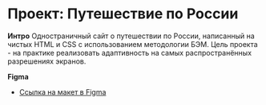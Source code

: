 # Проект: Путешествие по России

**Интро**
Одностраничный сайт о путешествии по России, написанный на чистых HTML и CSS с использованием методологии БЭМ.
Цель проекта - на практике реализовать адаптивность на самых распространённых разрешениях экранов.

**Figma**

* [Ссылка на макет в Figma](https://www.figma.com/file/5S2WSbEFL6awjVWJ0NWL8Q/Sprint-3_-Russia-_-desktop-mobile?node-id=28503%3A0)
